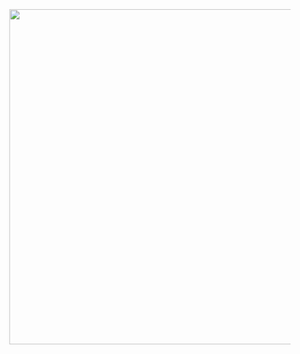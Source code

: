 <div id="header" align="center">
  <img src="https://media.giphy.com/media/KtREMRVf9Oiy7ZJ2wY/giphy.gif" width="600"/>
</div>
